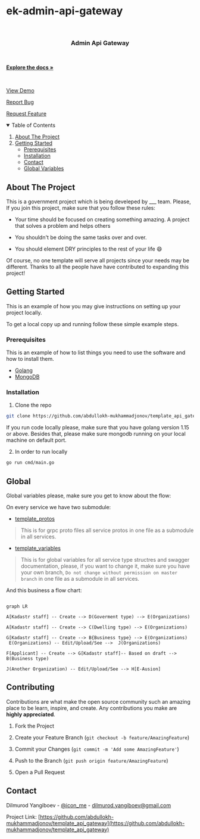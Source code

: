 
  

# ek-admin-api-gateway

  

  

<br  />

<p  align="center">

  

<a  href="https://github.com/abdullokh-mukhammadjonov/template_api_gateway"></a>

  

<h3  align="center">Admin Api Gateway </h3>

<p  align="center">

<br  />

<a  href="https://github.com/abdullokh-mukhammadjonov/template_api_gateway"><strong>Explore the docs »</strong></a>

  

<br  />

<a  href="https://github.com/abdullokh-mukhammadjonov/template_api_gateway/">View Demo</a>

<a  href="https://github.com/abdullokh-mukhammadjonov/template_api_gateway/issues">Report Bug</a>

  

<a  href="https://github.com/abdullokh-mukhammadjonov/template_api_gateway/issues">Request Feature</a>

  

<!-- TABLE OF CONTENTS -->

<details  open="open">

  

<summary>Table of Contents</summary>

  

<ol>

  

<li><a  href="#about-the-project">About The Project</a></li>

<li><a  href="#getting-started">Getting Started</a><ul>

<li><a  href="#prerequisites">Prerequisites</a></li>

<li><a  href="#installation">Installation</a></li>

<li><a  href="#contact">Contact</a></li>

<li><a  href="#global">Global Variables</a></li>

</ol>

  

</details>

  

  

<!-- ABOUT THE PROJECT -->

  

## About The Project

  

This is a government project which is being develeped by ___ team. Please, If you join this project, make sure that you follow these rules:

  

* Your time should be focused on creating something amazing. A project that solves a problem and helps others

* You shouldn't be doing the same tasks over and over.

  

* You should element DRY principles to the rest of your life :smile:

  

Of course, no one template will serve all projects since your needs may be different. Thanks to all the people have have contributed to expanding this project!

  

<!-- GETTING STARTED -->

  

## Getting Started

  
  

This is an example of how you may give instructions on setting up your project locally.

  

To get a local copy up and running follow these simple example steps.


  
  

### Prerequisites

  

This is an example of how to list things you need to use the software and how to install them.

  

  

*  [Golang](https://golang.org/)
* [MongoDB](https://www.mongodb.com/)

### Installation


1. Clone the repo

  

```sh
git clone https://github.com/abdullokh-mukhammadjonov/template_api_gateway.git
```

If you run code locally please, make sure that you have golang version 1.15 or above. Besides that, please make sure mongodb running on your local machine on default port.

  

2. In order to run locally

  

```sh
go run cmd/main.go
```



  
## Global

  

Global variables please, make sure you get to know about the flow:

 On every service we have two submodule:
 
  *  [template_protos](https://github.com/abdullokh-mukhammadjonov/template_protos)
  > This is for grpc proto files all service protos in one file as a submodule in all services.
* [template_variables](https://github.com/abdullokh-mukhammadjonov/template_variables)
> This is for global variables for all service type structres and swagger documentation, please, if you want to change it, make sure you have your own branch, ```Do not change without permission on master branch``` in one file as a submodule in all services.


And this business a flow chart:

  

```mermaid

graph LR

A[Kadastr staff] -- Create --> D(Goverment type) --> E(Organizations)

A[Kadastr staff] -- Create --> C(Dwelling type) --> E(Organizations)

G[Kadastr staff] -- Create --> B{Business type} --> E(Organizations)
 E(Organizations) -- Edit/Upload/See -->  J(Organizations)
 
F[Applicant] -- Create --> G[Kadastr staff]-- Based on draft --> B(Business type) 

J(Another Organization) -- Edit/Upload/See --> H[E-Ausion]
```

  

## Contributing

  

Contributions are what make the open source community such an amazing place to be learn, inspire, and create. Any contributions you make are **highly appreciated**.

  

1. Fork the Project

  

2. Create your Feature Branch (`git checkout -b feature/AmazingFeature`)

  

3. Commit your Changes (`git commit -m 'Add some AmazingFeature'`)

  

4. Push to the Branch (`git push origin feature/AmazingFeature`)

  

5. Open a Pull Request

  
  

<!-- CONTACT -->

  

## Contact

  

  

Dilmurod Yangiboev - [@icon_me](dilmurod.yangiboev@gmail.com) - dilmurod.yangiboev@gmail.com

  

Project Link: [https://github.com/abdullokh-mukhammadjonov/template_api_gateway](https://github.com/abdullokh-mukhammadjonov/template_api_gateway)

  
